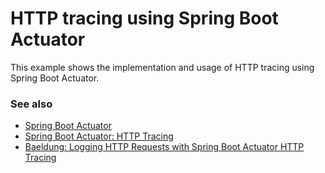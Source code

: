# HTTP tracing using Spring Boot Actuator

This example shows the implementation and usage of HTTP tracing using Spring Boot Actuator.

### See also

* [Spring Boot Actuator](https://docs.spring.io/spring-boot/docs/current/reference/html/production-ready-features.html)
* [Spring Boot Actuator: HTTP Tracing](https://docs.spring.io/spring-boot/docs/current/reference/html/production-ready-features.html#production-ready-http-tracing)
* [Baeldung: Logging HTTP Requests with Spring Boot Actuator HTTP Tracing](https://www.baeldung.com/spring-boot-actuator-http)
